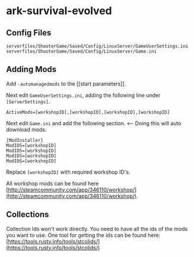 # ark-survival-evolved

## Config Files

```text
serverfiles/ShooterGame/Saved/Config/LinuxServer/GameUserSettings.ini
serverfiles/ShooterGame/Saved/Config/LinuxServer/Game.ini
```

## Adding Mods

Add `-automanagedmods` to the \[\[start parameters\]\].

Next edit `GameUserSettings.ini`, adding the following line under `[ServerSettings]`.

```text
ActiveMods=[workshopID],[workshopID],[workshopID],[workshopID]
```

Next edit `Game.ini` and add the following section. &lt;-- Doing this will auto download mods.

```text
[ModInstaller]
ModIDS=[workshopID]
ModIDS=[workshopID]
ModIDS=[workshopID]
ModIDS=[workshopID]
```

Replace `[workshopID]` with required workshop ID's.

All workshop mods can be found here [http://steamcommunity.com/app/346110/workshop/](http://steamcommunity.com/app/346110/workshop/).

## Collections

Collection Ids won't work directly. You need to have all the ids of the mods you want to use. One tool for getting the ids can be found here: [https://tools.rusty.info/tools/stcolids/](https://tools.rusty.info/tools/stcolids/)

